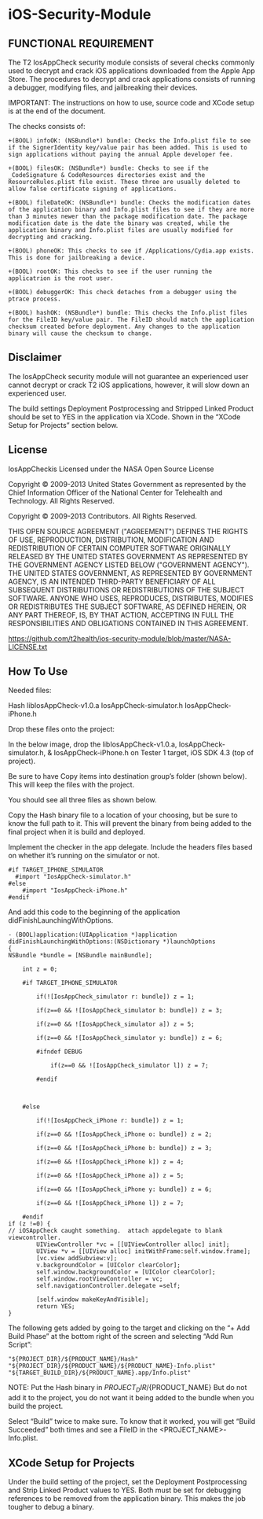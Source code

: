 iOS-Security-Module
===================

FUNCTIONAL REQUIREMENT
----------------------
The T2 IosAppCheck security module consists of several checks commonly used to decrypt and crack iOS applications downloaded from the Apple App Store. The procedures to decrypt and crack applications consists of running a debugger, modifying files, and jailbreaking their devices. 

IMPORTANT: The instructions on how to use, source code and XCode setup is at the end of the document.

The checks consists of:
```
+(BOOL) infoOK: (NSBundle*) bundle: Checks the Info.plist file to see if the SignerIdentity key/value pair has been added. This is used to sign applications without paying the annual Apple developer fee.

+(BOOL) filesOK: (NSBundle*) bundle: Checks to see if the _CodeSignature & CodeResources directories exist and the ResourceRules.plist file exist. These three are usually deleted to allow false certificate signing of applications.

+(BOOL) fileDateOK: (NSBundle*) bundle: Checks the modification dates of the application binary and Info.plist files to see if they are more than 3 minutes newer than the package modification date. The package modification date is the date the binary was created, while the application binary and Info.plist files are usually modified for decrypting and cracking.

+(BOOL) phoneOK: This checks to see if /Applications/Cydia.app exists. This is done for jailbreaking a device.

+(BOOL) rootOK: This checks to see if the user running the applicatrion is the root user.

+(BOOL) debuggerOK: This check detaches from a debugger using the ptrace process.

+(BOOL) hashOK: (NSBundle*) bundle: This checks the Info.plist files for the FileID key/value pair. The FileID should match the application checksum created before deployment. Any changes to the application binary will cause the checksum to change.
```

Disclaimer
----------------------
The IosAppCheck security module will not guarantee an experienced user cannot decrypt or crack T2 iOS applications, however, it will slow down an experienced user.   

The build settings Deployment Postprocessing and Stripped Linked Product should be set to YES in the application via XCode. Shown in the “XCode Setup for Projects” section below.

License
-----------------------
IosAppCheckis Licensed under the NASA Open Source License

Copyright © 2009-2013 United States Government as represented by the Chief Information Officer of the National Center for Telehealth and Technology. All Rights Reserved.

Copyright © 2009-2013 Contributors. All Rights Reserved.

THIS OPEN SOURCE AGREEMENT ("AGREEMENT") DEFINES THE RIGHTS OF USE, REPRODUCTION, DISTRIBUTION, MODIFICATION AND REDISTRIBUTION OF CERTAIN COMPUTER SOFTWARE ORIGINALLY RELEASED BY THE UNITED STATES GOVERNMENT AS REPRESENTED BY THE GOVERNMENT AGENCY LISTED BELOW ("GOVERNMENT AGENCY"). THE UNITED STATES GOVERNMENT, AS REPRESENTED BY GOVERNMENT AGENCY, IS AN INTENDED THIRD-PARTY BENEFICIARY OF ALL SUBSEQUENT DISTRIBUTIONS OR REDISTRIBUTIONS OF THE SUBJECT SOFTWARE. ANYONE WHO USES, REPRODUCES, DISTRIBUTES, MODIFIES OR REDISTRIBUTES THE SUBJECT SOFTWARE, AS DEFINED HEREIN, OR ANY PART THEREOF, IS, BY THAT ACTION, ACCEPTING IN FULL THE RESPONSIBILITIES AND OBLIGATIONS CONTAINED IN THIS AGREEMENT.

https://github.com/t2health/ios-security-module/blob/master/NASA-LICENSE.txt


How To Use
----------------------
Needed files:

Hash
libIosAppCheck-v1.0.a
IosAppCheck-simulator.h
IosAppCheck-iPhone.h

Drop these files onto the project:

In the below image, drop the libIosAppCheck-v1.0.a, IosAppCheck-simulator.h, & IosAppCheck-iPhone.h on Tester 1 target, iOS SDK 4.3 (top of project). 

Be sure to have Copy items into destination group’s folder (shown below). This will keep the files with the project.

You should see all three files as shown below.

Copy the Hash binary file to a location of your choosing, but be sure to know the full path to it. This will prevent the binary from being added to the final project when it is build and deployed.

Implement the checker in the app delegate.
Include the headers files based on whether it’s running on the simulator or not.

```
#if TARGET_IPHONE_SIMULATOR
  #import "IosAppCheck-simulator.h"
#else
	#import "IosAppCheck-iPhone.h"
#endif
```

And add this code to the beginning of the application didFinishLaunchingWithOptions.
```
- (BOOL)application:(UIApplication *)application didFinishLaunchingWithOptions:(NSDictionary *)launchOptions
{
NSBundle *bundle = [NSBundle mainBundle];

    int z = 0;

    #if TARGET_IPHONE_SIMULATOR

        if(![IosAppCheck_simulator r: bundle]) z = 1;

        if(z==0 && ![IosAppCheck_simulator b: bundle]) z = 3;

        if(z==0 && ![IosAppCheck_simulator a]) z = 5;

        if(z==0 && ![IosAppCheck_simulator y: bundle]) z = 6;

        #ifndef DEBUG

            if(z==0 && ![IosAppCheck_simulator l]) z = 7;

        #endif

    

    #else

        if(![IosAppCheck_iPhone r: bundle]) z = 1;

        if(z==0 && ![IosAppCheck_iPhone o: bundle]) z = 2;

        if(z==0 && ![IosAppCheck_iPhone b: bundle]) z = 3;

        if(z==0 && ![IosAppCheck_iPhone k]) z = 4;

        if(z==0 && ![IosAppCheck_iPhone a]) z = 5;

        if(z==0 && ![IosAppCheck_iPhone y: bundle]) z = 6;

        if(z==0 && ![IosAppCheck_iPhone l]) z = 7;

    #endif
if (z !=0) {
// iOSAppCheck caught something.  attach appdelegate to blank viewcontroller.
    	UIViewController *vc = [[UIViewController alloc] init];
    	UIView *v = [[UIView alloc] initWithFrame:self.window.frame];
    	[vc.view addSubview:v];
    	v.backgroundColor = [UIColor clearColor];
    	self.window.backgroundColor = [UIColor clearColor];
    	self.window.rootViewController = vc;
    	self.navigationController.delegate =self;
   	 
    	[self.window makeKeyAndVisible];
    	return YES;
}

```

The following gets added by going to the target and clicking on the “+ Add Build Phase” at the bottom right of the screen and selecting “Add Run Script”:
```
"${PROJECT_DIR}/${PRODUCT_NAME}/Hash" "${PROJECT_DIR}/${PRODUCT_NAME}/${PRODUCT_NAME}-Info.plist" "${TARGET_BUILD_DIR}/${PRODUCT_NAME}.app/Info.plist"
```

NOTE: Put the Hash binary in ${PROJECT_DIR}/${PRODUCT_NAME} But do not add it to the project, you do not want it being added to the bundle when you build the project.

Select “Build” twice to make sure.
To know that it worked, you will get “Build Succeeded” both times and see a FileID in the <PROJECT_NAME>-Info.plist.



XCode Setup for Projects
--------------------------
Under the build setting of the project, set the Deployment Postprocessing and Strip Linked Product values to YES. Both must be set for debugging references to be removed from the application binary. This makes the job tougher to debug a binary.		

